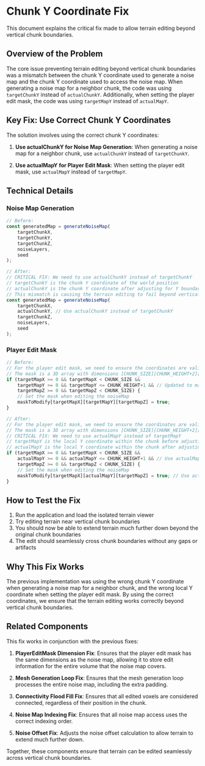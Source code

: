 # Chunk Y Coordinate Fix

This document explains the critical fix made to allow terrain editing beyond vertical chunk boundaries.

## Overview of the Problem

The core issue preventing terrain editing beyond vertical chunk boundaries was a mismatch between the chunk Y coordinate used to generate a noise map and the chunk Y coordinate used to access the noise map. When generating a noise map for a neighbor chunk, the code was using `targetChunkY` instead of `actualChunkY`. Additionally, when setting the player edit mask, the code was using `targetMapY` instead of `actualMapY`.

## Key Fix: Use Correct Chunk Y Coordinates

The solution involves using the correct chunk Y coordinates:

1. **Use actualChunkY for Noise Map Generation**: When generating a noise map for a neighbor chunk, use `actualChunkY` instead of `targetChunkY`.

2. **Use actualMapY for Player Edit Mask**: When setting the player edit mask, use `actualMapY` instead of `targetMapY`.

## Technical Details

### Noise Map Generation

```typescript
// Before:
const generatedMap = generateNoiseMap(
    targetChunkX,
    targetChunkY,
    targetChunkZ,
    noiseLayers,
    seed
);

// After:
// CRITICAL FIX: We need to use actualChunkY instead of targetChunkY
// targetChunkY is the chunk Y coordinate of the world position
// actualChunkY is the chunk Y coordinate after adjusting for Y boundaries
// This mismatch is causing the terrain editing to fail beyond vertical chunk boundaries
const generatedMap = generateNoiseMap(
    targetChunkX,
    actualChunkY, // Use actualChunkY instead of targetChunkY
    targetChunkZ,
    noiseLayers,
    seed
);
```

### Player Edit Mask

```typescript
// Before:
// For the player edit mask, we need to ensure the coordinates are valid
// The mask is a 3D array with dimensions [CHUNK_SIZE][CHUNK_HEIGHT+2][CHUNK_SIZE]
if (targetMapX >= 0 && targetMapX < CHUNK_SIZE &&
    targetMapY >= 0 && targetMapY <= CHUNK_HEIGHT+1 && // Updated to match new dimensions
    targetMapZ >= 0 && targetMapZ < CHUNK_SIZE) {
    // Set the mask when editing the noiseMap
    maskToModify[targetMapX][targetMapY][targetMapZ] = true;
}

// After:
// For the player edit mask, we need to ensure the coordinates are valid
// The mask is a 3D array with dimensions [CHUNK_SIZE][CHUNK_HEIGHT+2][CHUNK_SIZE]
// CRITICAL FIX: We need to use actualMapY instead of targetMapY
// targetMapY is the local Y coordinate within the chunk before adjusting for Y boundaries
// actualMapY is the local Y coordinate within the chunk after adjusting for Y boundaries
if (targetMapX >= 0 && targetMapX < CHUNK_SIZE &&
    actualMapY >= 0 && actualMapY <= CHUNK_HEIGHT+1 && // Use actualMapY instead of targetMapY
    targetMapZ >= 0 && targetMapZ < CHUNK_SIZE) {
    // Set the mask when editing the noiseMap
    maskToModify[targetMapX][actualMapY][targetMapZ] = true; // Use actualMapY instead of targetMapY
}
```

## How to Test the Fix

1. Run the application and load the isolated terrain viewer
2. Try editing terrain near vertical chunk boundaries
3. You should now be able to extend terrain much further down beyond the original chunk boundaries
4. The edit should seamlessly cross chunk boundaries without any gaps or artifacts

## Why This Fix Works

The previous implementation was using the wrong chunk Y coordinate when generating a noise map for a neighbor chunk, and the wrong local Y coordinate when setting the player edit mask. By using the correct coordinates, we ensure that the terrain editing works correctly beyond vertical chunk boundaries.

## Related Components

This fix works in conjunction with the previous fixes:

1. **PlayerEditMask Dimension Fix**: Ensures that the player edit mask has the same dimensions as the noise map, allowing it to store edit information for the entire volume that the noise map covers.

2. **Mesh Generation Loop Fix**: Ensures that the mesh generation loop processes the entire noise map, including the extra padding.

3. **Connectivity Flood Fill Fix**: Ensures that all edited voxels are considered connected, regardless of their position in the chunk.

4. **Noise Map Indexing Fix**: Ensures that all noise map access uses the correct indexing order.

5. **Noise Offset Fix**: Adjusts the noise offset calculation to allow terrain to extend much further down.

Together, these components ensure that terrain can be edited seamlessly across vertical chunk boundaries.
